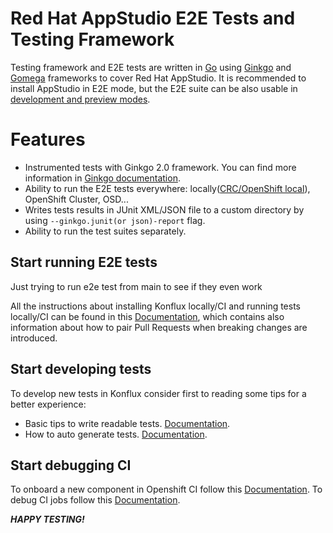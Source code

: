 # Red Hat AppStudio E2E Tests and Testing Framework

Testing framework and E2E tests are written in [Go](https://go.dev/) using [Ginkgo](https://onsi.github.io/ginkgo/) and [Gomega](https://onsi.github.io/gomega/) frameworks to cover Red Hat AppStudio.
It is recommended to install AppStudio in E2E mode, but the E2E suite can be also usable in [development and preview modes](https://github.com/redhat-appstudio/infra-deployments#preview-mode-for-your-clusters).

# Features

* Instrumented tests with Ginkgo 2.0 framework. You can find more information in [Ginkgo documentation](https://onsi.github.io/ginkgo/).
* Ability to run the E2E tests everywhere: locally([CRC/OpenShift local](https://developers.redhat.com/products/openshift-local/overview)), OpenShift Cluster, OSD...
* Writes tests results in JUnit XML/JSON file to a custom directory by using `--ginkgo.junit(or json)-report` flag.
* Ability to run the test suites separately.

## Start running E2E tests

Just trying to run e2e test from main to see if they even work

All the instructions about installing Konflux locally/CI and running tests locally/CI can be found in this [Documentation](docs/Installation.md), which contains also information about how to pair Pull Requests when breaking changes are introduced.

## Start developing tests

To develop new tests in Konflux consider first to reading some tips for a better experience:
* Basic tips to write readable tests. [Documentation](docs/Guidelines.md).
* How to auto generate tests. [Documentation](docs/DeveloperGenerateTest.md).

## Start debugging CI

To onboard a new component in Openshift CI follow this [Documentation](docs/OpenShiftCI.md).
To debug CI jobs follow this [Documentation](docs/InvestigatingCIFailures.md).

***HAPPY TESTING!***
